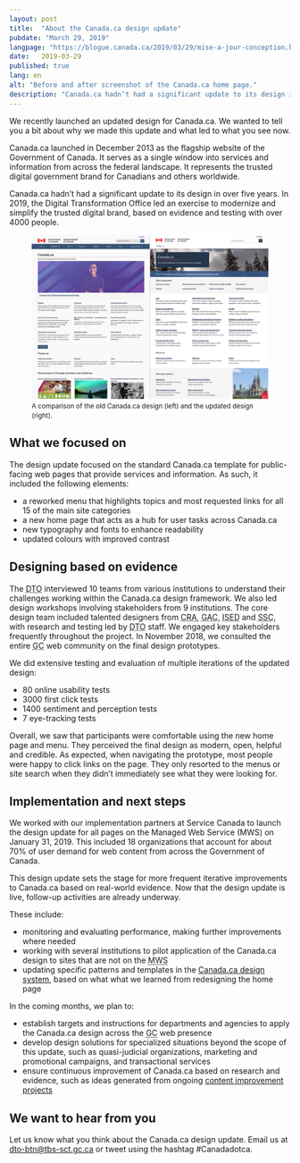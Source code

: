 ```yaml
---
layout: post
title:  "About the Canada.ca design update"
pubdate: "March 29, 2019"
langpage: "https://blogue.canada.ca/2019/03/29/mise-a-jour-conception.html"
date:   2019-03-29
published: true
lang: en
alt: "Before and after screenshot of the Canada.ca home page."
description: "Canada.ca hadn’t had a significant update to its design in over five years. In 2019, the Digital Transformation Office led an exercise to modernize and simplify the trusted digital brand, based on evidence and testing with over 4000 people."
---
```


We recently launched an updated design for Canada.ca. We wanted to tell you a bit about why we made this update and what led to what you see now.

Canada.ca launched in December 2013 as the flagship website of the Government of Canada. It serves as a single window into services and information from across the federal landscape. It represents the trusted digital government brand for Canadians and others worldwide.

Canada.ca hadn’t had a significant update to its design in over five years. In 2019, the Digital Transformation Office led an exercise to modernize and simplify the trusted digital brand, based on evidence and testing with over 4000 people.

<figure>
<img class="img-responsive border" alt="Before and after image of the Canada.ca homepage"
src="/images/design-refresh/before-after-refresh.jpg"/>

<figcaption><small>A comparison of the old Canada.ca design (left) and the updated design (right).</small></figcaption>

</figure>

## What we focused on ##

The design update focused on the standard Canada.ca template for public-facing web pages that provide services and information. As such, it included the following elements:

* a reworked menu that highlights topics and most requested links for all 15 of the main site categories
* a new home page that acts as a hub for user tasks across Canada.ca
* new typography and fonts to enhance readability
* updated colours with improved contrast


## Designing based on evidence ##

The <abbr title="Digital Transformation Office">DTO</abbr> interviewed 10 teams from various institutions to understand their challenges working within the Canada.ca design framework. We also led design workshops involving stakeholders from 9 institutions. The core design team included talented designers from <abbr title="Canada Revenue Agency">CRA</abbr>, <abbr title="Global Affairs Canada">GAC</abbr>, <abbr title="Innovation, Science and Economic Development Canada">ISED</abbr> and <abbr title="Shared Services Canada">SSC</abbr>, with research and testing led by <abbr title="Digital Transformation Office">DTO</abbr> staff. We engaged key stakeholders frequently throughout the project. In November 2018, we consulted the entire <abbr title="Government of Canada">GC</abbr> web community on the final design prototypes.

We did extensive testing and evaluation of multiple iterations of the updated design:

* 80 online usability tests
* 3000 first click tests
* 1400 sentiment and perception tests
* 7 eye-tracking tests

Overall, we saw that participants were comfortable using the new home page and menu. They perceived the final design as modern, open, helpful and credible. As expected, when navigating the prototype, most people were happy to click links on the page. They only resorted to the menus or site search when they didn’t immediately see what they were looking for.


## Implementation and next steps ##
We worked with our implementation partners at Service Canada to launch the design update for all pages on the Managed Web Service (MWS) on January 31, 2019. This included 18 organizations that account for about 70% of user demand for web content from across the Government of Canada.

This design update sets the stage for more frequent iterative improvements to Canada.ca based on real-world evidence. Now that the design update is live, follow-up activities are already underway.

These include:

* monitoring and evaluating performance, making further improvements where needed
* working with several institutions to pilot application of the Canada.ca design to sites that are not on the <abbr title="Managed Web Service"> MWS</abbr>
* updating specific patterns and templates in the <a href="https://www.canada.ca/en/government/about/design-system.html">Canada.ca design system</a>, based on what what we learned from redesigning the home page

In the coming months, we plan to:

* establish targets and instructions for departments and agencies to apply the Canada.ca design across the <abbr title="Government of Canada">GC</abbr> web presence
* develop design solutions for specialized situations beyond the scope of this update, such as quasi-judicial organizations, marketing and promotional campaigns, and transactional services
* ensure continuous improvement of Canada.ca based on research and evidence, such as ideas generated from ongoing <a href="https://blog.canada.ca/pages/project-overview.html">content improvement projects</a>


## We want to hear from you ##
Let us know what you think about the Canada.ca design update. Email us at [dto-btn@tbs-sct.gc.ca](mailto:dto-btn@tbs-sct.gc.ca) or tweet using the hashtag #Canadadotca.

